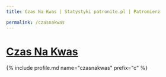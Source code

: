 ```yaml
---
title: Czas Na Kwas | Statystyki patronite.pl | Patromierz

permalink: /czasnakwas
---
```


# [Czas Na Kwas](https://patronite.pl/czasnakwas)

{% include profile.md name="czasnakwas" prefix="c" %}
